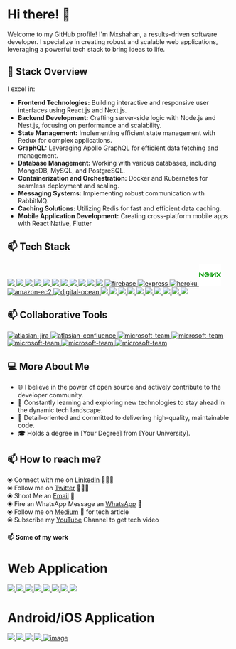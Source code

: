 # Hi there! 👋

Welcome to my GitHub profile! I'm Mxshahan, a results-driven software developer. I specialize in creating robust and scalable web applications, leveraging a powerful tech stack to bring ideas to life.

## 🚀 Stack Overview

I excel in:

- **Frontend Technologies:** Building interactive and responsive user interfaces using React.js and Next.js.
- **Backend Development:** Crafting server-side logic with Node.js and Nest.js, focusing on performance and scalability.
- **State Management:** Implementing efficient state management with Redux for complex applications.
- **GraphQL:** Leveraging Apollo GraphQL for efficient data fetching and management.
- **Database Management:** Working with various databases, including MongoDB, MySQL, and PostgreSQL.
- **Containerization and Orchestration:** Docker and Kubernetes for seamless deployment and scaling.
- **Messaging Systems:** Implementing robust communication with RabbitMQ.
- **Caching Solutions:** Utilizing Redis for fast and efficient data caching.
- **Mobile Application Development:** Creating cross-platform mobile apps with React Native, Flutter

## 📫 Tech Stack

<p float="left">
  <a href="https://nodejs.org/en/" target="_blank" >
    <img src="https://cdn.iconscout.com/icon/free/png-512/node-js-3-1174937.png"  height="50" />
  </a>
  <a href="https://reactjs.org" target="_blank" >
    <img src="https://reactjs.org/icons/icon-256x256.png?v=f4d46f030265b4c48a05c999b8d93791"  height="50" />
  </a>
  <a href="https://redux.js.org/" target="_blank" >
    <img src="https://pagepro.co/blog/wp-content/uploads/2019/12/redux.png"  height="50" />
  </a>
  <a href="https://www.apollographql.com/" target="_blank" >
    <img src="https://cdn.worldvectorlogo.com/logos/apollo-graphql-1.svg"  height="50" />
  </a>
  
  <a href="https://graphql.org/" target="_blank" >
    <img src="https://graphql.org/img/logo.svg"  height="50" />
  </a>

  <a href="https://www.w3.org/wiki/The_web_standards_model_-_HTML_CSS_and_JavaScript" target="_blank" >
    <img src="https://raw.githubusercontent.com/itsksaurabh/itsksaurabh/master/assets/html-css-js.png"  height="50" />
  </a>
  <a href="https://www.typescriptlang.org/" target="_blank" >
    <img src="https://upload.wikimedia.org/wikipedia/commons/thumb/4/4c/Typescript_logo_2020.svg/512px-Typescript_logo_2020.svg.png?20221110153201"  height="50" />
  </a>

  <a href="https://tailwindcss.com/" target="_blank" >
    <img src="https://upload.wikimedia.org/wikipedia/commons/thumb/9/95/Tailwind_CSS_logo.svg/1280px-Tailwind_CSS_logo.svg.png"  height="50" />
  </a>

  <a href="https://vuejs.org/" target="_blank" >
    <img src="https://www.vectorlogo.zone/logos/vuejs/vuejs-ar21.png"  height="50" />
  </a>


  <a href="https://angular.io/" target="_blank" >
    <img src="https://www.mag-corp.com/wp-content/uploads/2021/08/angular.png"  height="50" />
  </a>

  <a href="https://www.djangoproject.com/" target="_blank" >
    <img src="https://inspector.dev/wp-content/uploads/2023/04/logo-python-django.png"  height="50" />
  </a>

  <a href="https://firebase.google.com/" target="_blank" rel="noreferrer">
    <img
      src="https://www.vectorlogo.zone/logos/firebase/firebase-icon.svg"
      alt="firebase"
      height="60"
    />
  </a>
  <a href="https://expressjs.com" target="_blank" rel="noreferrer">
    <img
      src="https://www.vectorlogo.zone/logos/expressjs/expressjs-ar21.png"
      alt="express"
      height="50"
    />
  </a>

 
  <a href="https://heroku.com" target="_blank" rel="noreferrer">
    <img
      src="https://www.vectorlogo.zone/logos/heroku/heroku-icon.svg"
      alt="heroku"
      height="50"
    />
  </a>
  <a href="https://www.nginx.com" target="_blank" rel="noreferrer">
    <img
      src="https://raw.githubusercontent.com/devicons/devicon/master/icons/nginx/nginx-original.svg"
      alt="nginx"
      height="50"
    />
  </a>

  <a href="https://aws.amazon.com/" target="_blank" rel="noreferrer">
    <img
      src="https://miro.medium.com/v2/resize:fit:720/0*oJDeShfY6_eG-_H4"
      alt="amazon-ec2"
      height="50"
    />
  </a>

  <a href="https://digitalocean.com/" target="_blank" rel="noreferrer">
    <img
      src="https://upload.wikimedia.org/wikipedia/commons/thumb/f/ff/DigitalOcean_logo.svg/1200px-DigitalOcean_logo.svg.png"
      alt="digital-ocean"
      height="50"
    />
  </a>

  <a href="https://docs.nestjs.com/" target="_blank" >
    <img src="https://docs.nestjs.com/assets/logo-small.svg"  height="50" />
  </a>

  <a href="https://nextjs.org/" target="_blank" >
    <img src="https://static-00.iconduck.com/assets.00/nextjs-icon-2048x1234-pqycciiu.png"  height="50" />
  </a>

  <a href="https://www.docker.com/" target="_blank" >
    <img src="https://w7.pngwing.com/pngs/219/411/png-transparent-docker-logo-kubernetes-microservices-cloud-computing-dockers-logo-text-logo-cloud-computing-thumbnail.png"  height="50" />
  </a>

   <a href="https://kubernetes.io/" target="_blank" >
    <img src="https://upload.wikimedia.org/wikipedia/commons/thumb/3/39/Kubernetes_logo_without_workmark.svg/2109px-Kubernetes_logo_without_workmark.svg.png"  height="50" />
  </a>

   <a href="https://redis.io/" target="_blank" >
    <img src="https://w7.pngwing.com/pngs/230/99/png-transparent-redis-original-wordmark-logo-icon.png"  height="50" />
  </a>

  <a href="https://www.rabbitmq.com/" target="_blank" >
    <img src="https://www.rabbitmq.com/img/logo-rabbitmq.svg"  height="30" />
  </a>
  
  <a href="https://socket.io/" target="_blank" >
    <img src="https://socket.io/images/logo.svg"  height="50" />
  </a>

  <a href="https://www.mongodb.com/" target="_blank" >
    <img src="https://raw.githubusercontent.com/itsksaurabh/itsksaurabh/master/assets/mongo.gif"  height="50" />
  </a>
  <a href="https://www.mysql.com/" target="_blank" >
    <img src="https://download.logo.wine/logo/MySQL/MySQL-Logo.wine.png"  height="50" />
  </a>

  <a href="https://www.postgresql.org/" target="_blank" >
    <img src="https://upload.wikimedia.org/wikipedia/commons/thumb/2/29/Postgresql_elephant.svg/540px-Postgresql_elephant.svg.png"  height="50" />
  </a>
</p>


## 📫 Collaborative Tools

<p float="left">
 

  <a href="#" rel="noreferrer">
    <img
      src="https://ccdsupport.com/jira/images/atlassian-jira-logo-large.png"
      alt="atlasian-jira"
      width="100"
    />
  </a>

  <a href="#" rel="noreferrer">
    <img
      src="https://upload.wikimedia.org/wikipedia/commons/thumb/8/88/Atlassian_Confluence_2017_logo.svg/2560px-Atlassian_Confluence_2017_logo.svg.png"
      alt="atlasian-confluence"
      width="100"
    />
  </a>
  <a href="#" rel="noreferrer" title="Microsoft Team">
    <img
      src="https://www.internetmatters.org/wp-content/uploads/2020/12/mt-big.png"
      alt="microsoft-team"
      height="50"
    />
  </a>

  <a href="#" rel="noreferrer" title="Slack">
    <img
      src="https://play-lh.googleusercontent.com/mzJpTCsTW_FuR6YqOPaLHrSEVCSJuXzCljdxnCKhVZMcu6EESZBQTCHxMh8slVtnKqo"
      alt="microsoft-team"
      height="50"
    />
  </a>

  <a href="#" rel="noreferrer" title="Discord">
    <img
      src="https://images-eds-ssl.xboxlive.com/image?url=4rt9.lXDC4H_93laV1_eHHFT949fUipzkiFOBH3fAiZZUCdYojwUyX2aTonS1aIwMrx6NUIsHfUHSLzjGJFxxsG72wAo9EWJR4yQWyJJaDb6rYcBtJvTvH3UoAS4JFNDaxGhmKNaMwgElLURlRFeVkLCjkfnXmWtINWZIrPGYq0-&format=source"
      alt="microsoft-team"
      height="50"
    />
  </a>

  <a href="#" rel="noreferrer" title="Figma">
    <img
      src="https://quolum.com/blog/wp-content/uploads/2023/01/coverimage.png"
      alt="microsoft-team"
      height="50"
    />
  </a>

  <a href="#" rel="noreferrer" title="Adobe XD">
    <img
      src="https://upload.wikimedia.org/wikipedia/commons/thumb/c/c2/Adobe_XD_CC_icon.svg/800px-Adobe_XD_CC_icon.svg.png"
      alt="microsoft-team"
      height="50"
    />
  </a>
 
</p>

## 💻 More About Me

- 🌐 I believe in the power of open source and actively contribute to the developer community.
- 🌱 Constantly learning and exploring new technologies to stay ahead in the dynamic tech landscape.
- 🔧 Detail-oriented and committed to delivering high-quality, maintainable code.
- 🎓 Holds a degree in [Your Degree] from [Your University].

## 📫 How to reach me?

  ⦿ Connect with me on [LinkedIn](https://www.linkedin.com/in/mxshahan/) 👨🏻‍💻 <br>
  ⦿ Follow me on [Twitter](https://www.twitter.com/shahan953/) 👨🏻‍💻 <br>
  ⦿ Shoot Me an [Email](mailto:mx.shahan@gmail.com) 💌 <br>
  ⦿ Fire an WhatsApp Message an [WhatsApp](https://wa.me/+8801752294542) 💌 <br>
  ⦿ Follow me on [Medium](https://medium.com/@shahan953) 💌 for tech article<br>
  ⦿ Subscribe my [YouTube](https://www.youtube.com/@mxshahan) Channel to get tech video <br>
  
  
<!--
**mxshahan/mxshahan** is a ✨ _special_ ✨ repository because its `README.md` (this file) appears on your GitHub profile.

Here are some ideas to get you started:

- 🔭 I’m currently working on ...
- 🌱 I’m currently learning ...
- 👯 I’m looking to collaborate on ...
- 🤔 I’m looking for help with ...
- 💬 Ask me about ...
- 📫 How to reach me: ...
- 😄 Pronouns: ...
- ⚡ Fun fact: ...
-->


#### 📫 Some of my work
<h1>Web Application</h1>
<p float="left">
<a href="https://freight.kargo.tech/" target="_blank" >
<img src="https://user-images.githubusercontent.com/28594271/188825351-ae6144d3-8b3e-4c5e-a981-20d25b8d0932.png" height="50"/>
</a>

  <a href="https://www.fiverr.com/share/qqmVxX" target="_blank" >
  <img src="https://fiverr-res.cloudinary.com/images/t_smartwm/t_main1,q_auto,f_auto,q_auto,f_auto/attachments/delivery/asset/ff77792dcf675fdbe6200f4b897b2182-1568108556/screenshot_1/develop-web-based-nodejs-application.png"  height="50" />
</a>
<a href="https://www.fiverr.com/share/Y4pgW4" target="_blank" >
  <img src="https://fiverr-res.cloudinary.com/images/t_smartwm/t_main1,q_auto,f_auto,q_auto,f_auto/attachments/delivery/asset/bc34c96d83a8630b1262bfe8a7a221eb-1562870910/65805240_2428128330752763_1724265915773616128_n/develop-web-based-nodejs-application.png"  height="50" />
</a>
<a href="https://www.fiverr.com/share/Y4pgW4" target="_blank" >
  <img src="https://fiverr-res.cloudinary.com/images/t_smartwm/t_main1,q_auto,f_auto,q_auto,f_auto/attachments/delivery/asset/f8dbfc7c23cc30db72aa88d809f1e5ab-1557620805/react-deal-stryker/develop-web-based-nodejs-application.png"  height="50" />
</a>
  <a href="https://www.fiverr.com/share/Y4pgW4" target="_blank" >
  <img src="https://fiverr-res.cloudinary.com/images/t_smartwm/t_main1,q_auto,f_auto,q_auto,f_auto/attachments/delivery/asset/3b1a2e2a9b4b8204a6007b16add67676-1633364023/Screenshot%202021-10-04%20at%2010.12.59%20PM/develop-web-based-nodejs-application.png"  height="50" />
</a>
    <a href="https://www.fiverr.com/share/Y4pgW4" target="_blank" >
  <img src="https://fiverr-res.cloudinary.com/images/t_smartwm/t_main1,q_auto,f_auto,q_auto,f_auto/attachments/delivery/asset/adc35febab2607529db88597279addf3-1626167564/yellowcarte-web/develop-web-based-nodejs-application.png"  height="50" />
</a>
<a href="https://www.fiverr.com/share/Y4pgW4" target="_blank" >
<img src="https://fiverr-res.cloudinary.com/images/t_smartwm/t_main1,q_auto,f_auto,q_auto,f_auto/attachments/delivery/asset/0b7e7b99737da5523be93b4348a36142-1606989685/screenshot_3/develop-web-based-nodejs-application.png" caption="vue js"  height="50" />
</a>

<a href="https://www.fiverr.com/share/Y4pgW4" target="_blank" >
<img src="https://fiverr-res.cloudinary.com/images/t_smartwm/t_main1,q_auto,f_auto,q_auto,f_auto/attachments/delivery/asset/ee51e10177d29b2ea1b3a773a5138fcc-1591907880/lamda/develop-web-based-nodejs-application.png" caption="aws lamda"  height="50" />
</a>


</p>

<h1>Android/iOS Application</h1>
<p float="left">
  <a href="https://www.fiverr.com/share/xl16Ex" target="_blank" >
  <img src="https://fiverr-res.cloudinary.com/images/t_smartwm/t_main1,q_auto,f_auto,q_auto,f_auto/attachments/delivery/asset/062f0cd500f8e57569b110b137fcbe54-1599489150/mockup/design-and-develop-android-and-ios-app-with-react-native.png"  height="50" />
  </a>
    <a href="https://www.fiverr.com/share/xl16Ex" target="_blank" >
  <img src="https://fiverr-res.cloudinary.com/images/t_smartwm/t_main1,q_auto,f_auto,q_auto,f_auto/attachments/delivery/asset/8d93cb6543728c350e78852da0e080bc-1591908509/andoid_upload/develop-web-based-nodejs-application.png"  height="50" />
  </a>
      <a href="https://www.fiverr.com/share/xl16Ex" target="_blank" >
  <img src="https://fiverr-res.cloudinary.com/images/t_smartwm/t_main1,q_auto,f_auto,q_auto,f_auto/attachments/delivery/asset/867266505aeeccbc8a76a7d7ffcce3d8-1590172386/pwa/develop-web-based-nodejs-application.png"  height="50" />
  </a>
  
  <a href="https://play.google.com/store/apps/details?id=tech.kargo.shipper&hl=en&gl=US" target="_blank">
  <img src="https://play-lh.googleusercontent.com/5yREO7gGT4AsXENtKWaMd0RdyJ0AJBkMyGNVfpZ_ew2NFKY1jnFlnzm2fXNxmLlakA=w5120-h2880-rw" height="50"/>
  </a>
  
  <a href="https://apps.apple.com/us/app/bridal-network/id1571868476?platform=iphone" target="_blank">
  <img height="50" alt="image" src="https://user-images.githubusercontent.com/28594271/188824205-76ba131a-22fa-4ab8-86cd-bd2abf734a29.png">
  </a>
  
</p>
